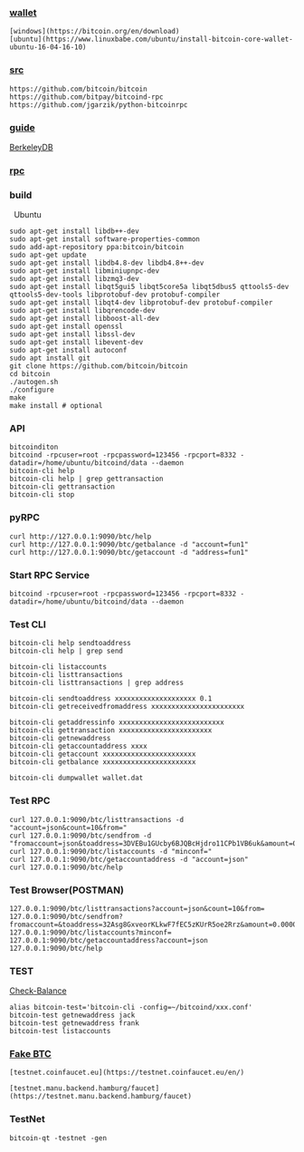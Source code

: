 ### [wallet](https://bitcoin.org/en/download)

    [windows](https://bitcoin.org/en/download)
    [ubuntu](https://www.linuxbabe.com/ubuntu/install-bitcoin-core-wallet-ubuntu-16-04-16-10)
    
### [src](https://github.com/bitcoin/bitcoin)

    https://github.com/bitcoin/bitcoin
    https://github.com/bitpay/bitcoind-rpc
    https://github.com/jgarzik/python-bitcoinrpc
    
### [guide](https://github.com/bitcoin/bitcoin/tree/master/doc)

   [BerkeleyDB](https://github.com/bitcoin/bitcoin/blob/master/doc/build-openbsd.md)

### [rpc](https://en.bitcoin.it/wiki/API_reference_%28JSON-RPC%29)

### build

   Ubuntu
   
    sudo apt-get install libdb++-dev
    sudo apt-get install software-properties-common
    sudo add-apt-repository ppa:bitcoin/bitcoin
    sudo apt-get update
    sudo apt-get install libdb4.8-dev libdb4.8++-dev
    sudo apt-get install libminiupnpc-dev
    sudo apt-get install libzmq3-dev
    sudo apt-get install libqt5gui5 libqt5core5a libqt5dbus5 qttools5-dev qttools5-dev-tools libprotobuf-dev protobuf-compiler
    sudo apt-get install libqt4-dev libprotobuf-dev protobuf-compiler
    sudo apt-get install libqrencode-dev
    sudo apt-get install libboost-all-dev
    sudo apt-get install openssl
    sudo apt-get install libssl-dev
    sudo apt-get install libevent-dev
    sudo apt-get install autoconf
    sudo apt install git
    git clone https://github.com/bitcoin/bitcoin
    cd bitcoin
    ./autogen.sh
    ./configure
    make
    make install # optional

### API

    bitcoinditon
    bitcoind -rpcuser=root -rpcpassword=123456 -rpcport=8332 -datadir=/home/ubuntu/bitcoind/data --daemon
    bitcoin-cli help
    bitcoin-cli help | grep gettransaction
    bitcoin-cli gettransaction
    bitcoin-cli stop

### pyRPC

    curl http://127.0.0.1:9090/btc/help
    curl http://127.0.0.1:9090/btc/getbalance -d "account=fun1"
    curl http://127.0.0.1:9090/btc/getaccount -d "address=fun1"

### Start RPC Service
    
    bitcoind -rpcuser=root -rpcpassword=123456 -rpcport=8332 -datadir=/home/ubuntu/bitcoind/data --daemon

### Test CLI

    bitcoin-cli help sendtoaddress
    bitcoin-cli help | grep send
    
    bitcoin-cli listaccounts
    bitcoin-cli listtransactions
    bitcoin-cli listtransactions | grep address
    
    bitcoin-cli sendtoaddress xxxxxxxxxxxxxxxxxxxx 0.1
    bitcoin-cli getreceivedfromaddress xxxxxxxxxxxxxxxxxxxxxxx
    
    bitcoin-cli getaddressinfo xxxxxxxxxxxxxxxxxxxxxxxxxx
    bitcoin-cli gettransaction xxxxxxxxxxxxxxxxxxxxxxx
    bitcoin-cli getnewaddress
    bitcoin-cli getaccountaddress xxxx
    bitcoin-cli getaccount xxxxxxxxxxxxxxxxxxxxxxx
    bitcoin-cli getbalance xxxxxxxxxxxxxxxxxxxxxxx
    
    bitcoin-cli dumpwallet wallet.dat
    
### Test RPC

    curl 127.0.0.1:9090/btc/listtransactions -d "account=json&count=10&from="
    curl 127.0.0.1:9090/btc/sendfrom -d "fromaccount=json&toaddress=3DVEBu1GUcby6BJQBcHjdro11CPb1VB6uk&amount=0.00001"
    curl 127.0.0.1:9090/btc/listaccounts -d "minconf="
    curl 127.0.0.1:9090/btc/getaccountaddress -d "account=json"
    curl 127.0.0.1:9090/btc/help
    
### Test Browser(POSTMAN)

    127.0.0.1:9090/btc/listtransactions?account=json&count=10&from=
    127.0.0.1:9090/btc/sendfrom?fromaccount=&toaddress=32Asg8GxveorKLkwF7fEC5zKUrR5oe2Rrz&amount=0.00001
    127.0.0.1:9090/btc/listaccounts?minconf=
    127.0.0.1:9090/btc/getaccountaddress?account=json
    127.0.0.1:9090/btc/help
    
### TEST

   [Check-Balance](https://www.blocktrail.com/tBTC/address/2MuuDnGquySMuA9WUAPLgJaDRGUa2pwP9uK)

    alias bitcoin-test='bitcoin-cli -config=~/bitcoind/xxx.conf'
    bitcoin-test getnewaddress jack
    bitcoin-test getnewaddress frank
    bitcoin-test listaccounts
    
### [Fake BTC](https://www.quora.com/How-do-I-get-free-Bitcoin-testnet-coins)

    [testnet.coinfaucet.eu](https://testnet.coinfaucet.eu/en/)
    
    [testnet.manu.backend.hamburg/faucet](https://testnet.manu.backend.hamburg/faucet)

### TestNet

    bitcoin-qt -testnet -gen
    
    
    
    
